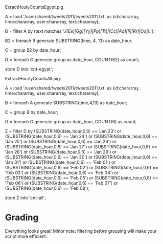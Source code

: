 ExractHoulyCountsEgypt.pig:

A = load '/user/shared/tweets2011/tweets2011.txt' as (id:chararray, time:chararray, user:chararray, text:chararray);

B = filter A by (text matches '.*([Ee][Gg][Yy][Pp][Tt]|[Cc][Aa][Ii][Rr][Oo]).*');

B2 = foreach B generate SUBSTRING(time, 4, 13) as date_hour;

C = group B2 by date_hour; 

D = foreach C generate group as date_hour, COUNT(B2) as count;

store D into 'cnt-egypt';


ExtractHourlyCountsAll.pig:

A = load '/user/shared/tweets2011/tweets2011.txt' as (id:chararray, time:chararray, user:chararray, text:chararray);

B = foreach A generate SUBSTRING(time,4,13) as date_hour;

C = group B by date_hour; 

D = foreach C generate group as date_hour, COUNT(B) as count;

Z = filter D by 
(SUBSTRING(date_hour,0,6) == 'Jan 23') or (SUBSTRING(date_hour,0,6) == 'Jan 24') or
(SUBSTRING(date_hour,0,6) == 'Jan 25') or (SUBSTRING(date_hour,0,6) == 'Jan 26') or
(SUBSTRING(date_hour,0,6) == 'Jan 27') or (SUBSTRING(date_hour,0,6) == 'Jan 28') or
(SUBSTRING(date_hour,0,6) == 'Jan 29') or (SUBSTRING(date_hour,0,6) == 'Jan 30') or
(SUBSTRING(date_hour,0,6) == 'Jan 31') or (SUBSTRING(date_hour,0,6) == 'Feb 01') or 
(SUBSTRING(date_hour,0,6) == 'Feb 02') or (SUBSTRING(date_hour,0,6) == 'Feb 03') or 
(SUBSTRING(date_hour,0,6) == 'Feb 04') or (SUBSTRING(date_hour,0,6) == 'Feb 05') or 
(SUBSTRING(date_hour,0,6) == 'Feb 06') or (SUBSTRING(date_hour,0,6) == 'Feb 07') or 
(SUBSTRING(date_hour,0,6) == 'Feb 08');

store Z into 'cnt-all';

Grading
=======

Everything looks great!
Minor note: filtering *before* grouping will make your script more efficient.


